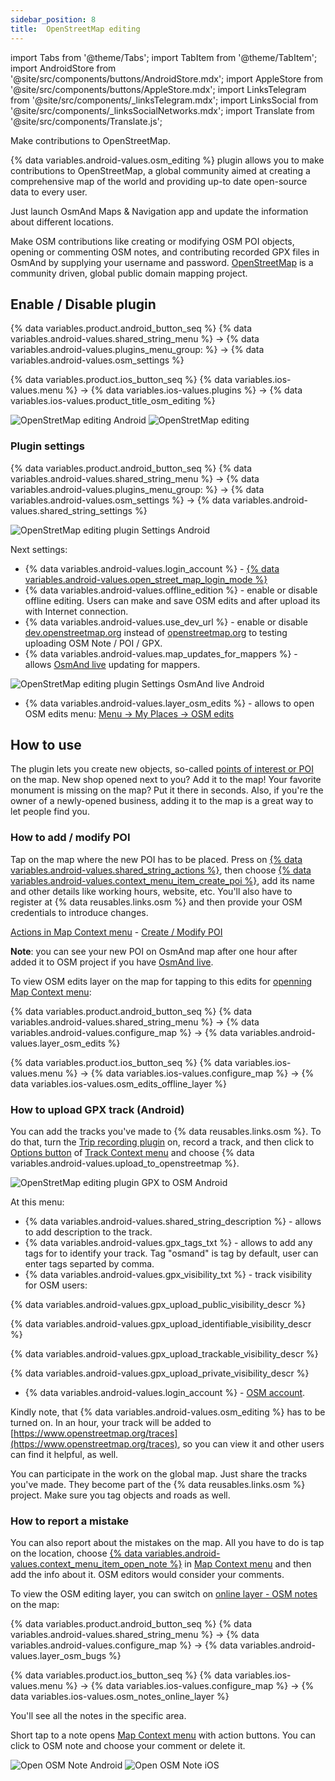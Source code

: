 ```yaml
---
sidebar_position: 8
title:  OpenStreetMap editing
---
```


import Tabs from '@theme/Tabs';
import TabItem from '@theme/TabItem';
import AndroidStore from '@site/src/components/buttons/AndroidStore.mdx';
import AppleStore from '@site/src/components/buttons/AppleStore.mdx';
import LinksTelegram from '@site/src/components/_linksTelegram.mdx';
import LinksSocial from '@site/src/components/_linksSocialNetworks.mdx';
import Translate from '@site/src/components/Translate.js';

Make contributions to OpenStreetMap.


{% data variables.android-values.osm_editing %} plugin allows you to make contributions to OpenStreetMap, a global community aimed at creating a comprehensive map of the world and providing up-to date open-source data to every user.

Just launch OsmAnd Maps & Navigation app and update the information about different locations.

Make OSM contributions like creating or modifying OSM POI objects, opening or commenting OSM notes, and contributing recorded GPX files in OsmAnd by supplying your username and password. [OpenStreetMap](http://openstreetmap.org/) is a community driven, global public domain mapping project.


## Enable / Disable plugin

{% data variables.product.android_button_seq %} {% data variables.android-values.shared_string_menu %} → {% data variables.android-values.plugins_menu_group: %} → {% data variables.android-values.osm_settings %}

{% data variables.product.ios_button_seq %} {% data variables.ios-values.menu %} → {% data variables.ios-values.plugins %} → {% data variables.ios-values.product_title_osm_editing %}

![OpenStretMap editing Android](@site/static/img/plugins/osm-editing/osm_plugin_android.png)  ![OpenStretMap editing](@site/static/img/plugins/osm-editing/osm_plugin_ios.png)

### Plugin settings

{% data variables.product.android_button_seq %} {% data variables.android-values.shared_string_menu %} → {% data variables.android-values.plugins_menu_group: %} → {% data variables.android-values.osm_settings %} → {% data variables.android-values.shared_string_settings %}

![OpenStretMap editing plugin Settings Android](@site/static/img/plugins/osm-editing/osm_plugin_settings_android.png)

Next settings:
- {% data variables.android-values.login_account %} - [{% data variables.android-values.open_street_map_login_mode %}](https://www.openstreetmap.org/login) 
- {% data variables.android-values.offline_edition %} - enable or disable offline editing. Users can make and save OSM edits and after upload its with Internet connection.
- {% data variables.android-values.use_dev_url %} - enable or disable [dev.openstreetmap.org](https://dev.openstreetmap.org/) instead of [openstreetmap.org](http://openstreetmap.org/) to testing uploading OSM Note / POI / GPX.
- {% data variables.android-values.map_updates_for_mappers %} - allows [OsmAnd live](/docs/documentation/personal/maps#osmand-live) updating for mappers.

![OpenStretMap editing plugin Settings OsmAnd live Android](@site/static/img/plugins/osm-editing/osm_plugin_settings_live_android.png)

- {% data variables.android-values.layer_osm_edits %} - allows to open OSM edits menu: [Menu → My Places → OSM edits](/docs/documentation/personal/myplaces)  


## How to use

The plugin lets you create new objects, so-called  [points of interest or POI](/docs/documentation/map/point-layers-on-map#points-of-interest-poi)  on the map. New shop opened next to you? Add it to the map! Your favorite monument is missing on the map? Put it there in seconds. Also, if you're the owner of a newly-opened business, adding it to the map is a great way to let people find you.

### How to add / modify POI

Tap on the map where the new POI has to be placed. Press on [{% data variables.android-values.shared_string_actions %}](/docs/documentation/map/map-context-menu#actions), then choose [{% data variables.android-values.context_menu_item_create_poi %}](/docs/documentation/map/map-context-menu#-create--modify-poi), add its name and other details like working hours, website, etc. You'll also have to register at {% data reusables.links.osm %} and then provide your OSM credentials to introduce changes.

[Actions in Map Context menu](/docs/documentation/map/map-context-menu#actions) - [Create / Modify POI](/docs/documentation/map/map-context-menu#-create--modify-poi)

**Note**: you can see your new POI on OsmAnd map after one hour after added it to OSM project if you have [OsmAnd live](/docs/documentation/personal/maps#osmand-live).

To view OSM edits layer on the map for tapping to this edits for [openning Map Context menu](/docs/documentation/map/map-context-menu#-upload-poi--osm-note):

{% data variables.product.android_button_seq %} {% data variables.android-values.shared_string_menu %} → {% data variables.android-values.configure_map %} → {% data variables.android-values.layer_osm_edits %}

{% data variables.product.ios_button_seq %} {% data variables.ios-values.menu %} → {% data variables.ios-values.configure_map %} → {% data variables.ios-values.osm_edits_offline_layer %}


### How to upload GPX track (Android)

You can add the tracks you've made to {% data reusables.links.osm %}. To do that, turn the [Trip recording plugin](/docs/documentation/plugins/trip-recording) on, record a track, and then click to [Options button](/docs/documentation/map/track-context-menu#options) of [Track Context menu](/docs/documentation/map/track-context-menu) and choose {% data variables.android-values.upload_to_openstreetmap %}. 

![OpenStretMap editing plugin GPX to OSM Android](@site/static/img/plugins/osm-editing/osm_plugin_gpx_to_osm_android.png)

At this menu:
- {% data variables.android-values.shared_string_description %} - allows to add description to the track.
- {% data variables.android-values.gpx_tags_txt %} - allows to add any tags for to identify your track. Tag "osmand" is tag by default, user can enter tags separted by comma.
- {% data variables.android-values.gpx_visibility_txt %} - track visibility for OSM users:

 {% data variables.android-values.gpx_upload_public_visibility_descr %}
 
 {% data variables.android-values.gpx_upload_identifiable_visibility_descr %}
 
 {% data variables.android-values.gpx_upload_trackable_visibility_descr %}
 
 {% data variables.android-values.gpx_upload_private_visibility_descr %}
 
- {% data variables.android-values.login_account %} - [OSM account](https://www.openstreetmap.org/login).


Kindly note, that {% data variables.android-values.osm_editing %} has to be turned on. 
In an hour, your track will be added to [https://www.openstreetmap.org/traces](https://www.openstreetmap.org/traces), so you can view it and other users can find it helpful, as well. 

You can participate in the work on the global map. Just share the tracks you've made. They become part of the {% data reusables.links.osm %} project. Make sure you tag objects and roads as well.


### How to report a mistake

You can also report about the mistakes on the map. All you have to do is tap on the location, choose [{% data variables.android-values.context_menu_item_open_note %}](/docs/documentation/map/map-context-menu#-open-osm-note) in [Map Context menu](/docs/documentation/map/map-context-menu) and then add the info about it. OSM editors would consider your comments.

To view the OSM editing layer, you can switch on  [online layer - OSM notes](/docs/documentation/map/configure-map-menu#map-layers) on the map:

{% data variables.product.android_button_seq %} {% data variables.android-values.shared_string_menu %} → {% data variables.android-values.configure_map %} → {% data variables.android-values.layer_osm_bugs %}

{% data variables.product.ios_button_seq %} {% data variables.ios-values.menu %} → {% data variables.ios-values.configure_map %} → {% data variables.ios-values.osm_notes_online_layer %}

You'll see all the notes in the specific area.

Short tap to a note opens [Map Context menu](/docs/documentation/map/map-context-menu#-comment--close-osm-note) with action buttons. You can click to OSM note and choose your comment or delete it.

![Open OSM Note Android](@site/static/img/plugins/osm-editing/osm_notes_online_android.png) ![Open OSM Note iOS](@site/static/img/plugins/osm-editing/osm_notes_online_ios.png)